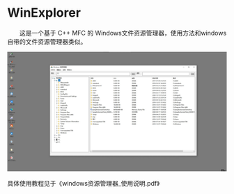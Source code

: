 # WinExplorer

&emsp;&emsp;这是一个基于 C++ MFC 的 Windows文件资源管理器，使用方法和windows自带的文件资源管理器类似。

![](https://github.com/YouSenRong/WinExplorer/blob/master/WinExplorer.jpg)

具体使用教程见于《windows资源管理器_使用说明.pdf》


